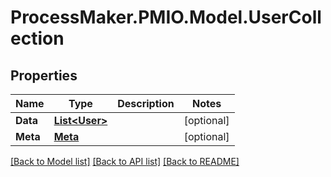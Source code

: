 # ProcessMaker.PMIO.Model.UserCollection
## Properties

Name | Type | Description | Notes
------------ | ------------- | ------------- | -------------
**Data** | [**List&lt;User&gt;**](User.md) |  | [optional] 
**Meta** | [**Meta**](Meta.md) |  | [optional] 

[[Back to Model list]](../README.md#documentation-for-models) [[Back to API list]](../README.md#documentation-for-api-endpoints) [[Back to README]](../README.md)

